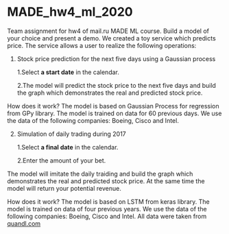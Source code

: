 # MADE_hw4_ml_2020
Team assignment for hw4 of mail.ru MADE ML course. Build a model of your choice and present a demo. 
We created a toy service which predicts price.
The service allows a user to realize the following operations:
1. Stock price prediction for the next five days using a Gaussian process

	1.Select **a start date** in the calendar.
	
	2.The model will predict the stock price to the next five days and build the graph which demonstrates the real and predicted stock price.

How does it work?
The model is based on Gaussian Process for regression from GPy library. The model is trained on data for 60 previous days. We use the data of the following companies: Boeing, Cisco and Intel.

2. Simulation of daily trading during 2017

	1.Select **a final date** in the calendar.
	
	2.Enter the amount of your bet.
	
The model will imitate the daily traiding and build the graph which demonstrates the real and predicted stock price.
At the same time the model will return your potential revenue.

How does it work?
The model is based on LSTM from keras library. The model is trained on data of four previous years. We use the data of the following companies: Boeing, Cisco and Intel. All data were taken from [quandl.com](https://www.quandl.com)
